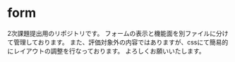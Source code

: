 # form
2次課題提出用のリポジトリです。
フォームの表示と機能面を別ファイルに分けて管理しております。
また、評価対象外の内容ではありますが、cssにて簡易的にレイアウトの調整を行なっております。
よろしくお願いいたします。
